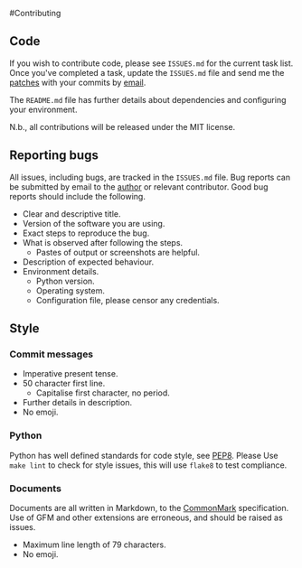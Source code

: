 #Contributing

## Code
If you wish to contribute code, please see `ISSUES.md` for the current task
list. Once you've completed a task, update the `ISSUES.md` file and send me the 
[patches](https://git-scm.com/docs/git-format-patch) with your commits by 
[email](mailto:the\_z@znel.org).

The `README.md` file has further details about dependencies and configuring
your environment.

N.b., all contributions will be released under the MIT license.

## Reporting bugs
All issues, including bugs, are tracked in the `ISSUES.md` file. Bug reports
can be submitted by email to the [author](mailto:the\_z@znel.org) or relevant 
contributor. Good bug reports should include the following.

* Clear and descriptive title.
* Version of the software you are using.
* Exact steps to reproduce the bug.
* What is observed after following the steps.
    - Pastes of output or screenshots are helpful.
* Description of expected behaviour.
* Environment details.
    - Python version.
    - Operating system.
    - Configuration file, please censor any credentials.

## Style

### Commit messages
* Imperative present tense.
* 50 character first line.
    - Capitalise first character, no period.
* Further details in description.
* No emoji.

### Python
Python has well defined standards for code style, 
see [PEP8](https://www.python.org/dev/peps/pep-0008/). Please Use `make lint` 
to check for style issues, this will use `flake8` to test compliance.

### Documents
Documents are all written in Markdown, to the 
[CommonMark](https://spec.commonmark.org/current/) specification. Use of GFM
and other extensions are erroneous, and should be raised as issues.

* Maximum line length of 79 characters.
* No emoji.

